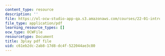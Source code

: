 ```yaml
---
content_type: resource
description: ''
file: https://ol-ocw-studio-app-qa.s3.amazonaws.com/courses/22-01-introduction-to-nuclear-engineering-and-ionizing-radiation-fall-2016/c61eb2dc2ab817d8dc4f522044ae3c80_kzOFhSJFihI.pdf
file_type: application/pdf
learning_resource_types: []
ocw_type: OCWFile
resourcetype: Document
title: 3play pdf file
uid: c61eb2dc-2ab8-17d8-dc4f-522044ae3c80
---
```

